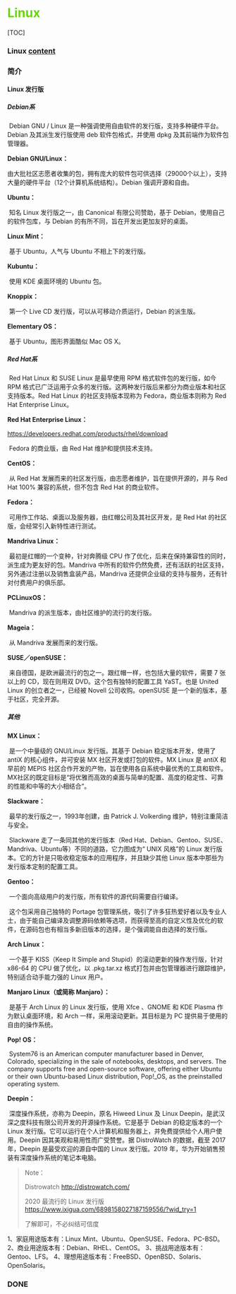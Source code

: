 # <font color=#69D600>Linux</font>

[TOC]

### Linux	[content](00_Linux.md)



### 简介

#### Linux 发行版

##### Debian系

​		Debian GNU / Linux 是一种强调使用自由软件的发行版，支持多种硬件平台。Debian 及其派生发行版使用 deb 软件包格式，并使用 dpkg 及其前端作为软件包管理器。

**Debian GNU/Linux：**

​		由大批社区志愿者收集的包，拥有庞大的软件包可供选择（29000个以上），支持大量的硬件平台（12个计算机系统结构）。Debian 强调开源和自由。

**Ubuntu：**

​		知名 Linux 发行版之一，由 Canonical 有限公司赞助，基于 Debian，使用自己的软件包库，与 Debian 的有所不同，旨在开发出更加友好的桌面。

**Linux Mint：**

​		基于 Ubuntu，人气与 Ubuntu 不相上下的发行版。

**Kubuntu：**

​		使用 KDE 桌面环境的 Ubuntu 包。

**Knoppix：**

​		第一个 Live CD 发行版，可以从可移动介质运行，Debian 的派生版。

**Elementary OS：**

​		基于 Ubuntu，图形界面酷似 Mac OS X。



##### Red Hat系

​		Red Hat Linux 和 SUSE Linux 是最早使用 RPM 格式软件包的发行版，如今 RPM 格式已广泛运用于众多的发行版。这两种发行版后来都分为商业版本和社区支持版本。Red Hat Linux 的社区支持版本现称为 Fedora，商业版本则称为 Red Hat Enterprise Linux。

**Red Hat Enterprise Linux：**

https://developers.redhat.com/products/rhel/download

​		Fedora 的商业版，由 Red Hat 维护和提供技术支持。

**CentOS：**

​		从 Red Hat 发展而来的社区发行版，由志愿者维护，旨在提供开源的，并与 Red Hat 100% 兼容的系统，但不包含 Red Hat 的商业软件。

**Fedora：**

​		可用作工作站、桌面以及服务器，由红帽公司及其社区开发，是 Red Hat 的社区版，会经常引入新特性进行测试。

**Mandriva Linux：**

​		最初是红帽的一个变种，针对奔腾级 CPU 作了优化，后来在保持兼容性的同时，派生成为更友好的包。Mandriva 中所有的软件仍然免费，还有活跃的社区支持，另外通过注册以及销售盒装产品，Mandriva 还提供企业级的支持与服务，还有针对付费用户的俱乐部。

**PCLinuxOS：**

​		Mandriva 的派生版本，由社区维护的流行的发行版。

**Mageia：**

​		从 Mandriva 发展而来的发行版。

**SUSE／openSUSE：**

​		来自德国，是欧洲最流行的包之一。跟红帽一样，也包括大量的软件，需要 7 张以上的 CD，现在则用双 DVD。这个包有独特的配置工具 YaST。也是 United Linux 的创立者之一，已经被 Novell 公司收购。openSUSE 是一个新的版本，基于社区，完全开源。



##### 其他

**MX Linux：**

​		是一个中量级的 GNU/Linux 发行版。其基于 Debian 稳定版本开发，使用了 antiX 的核心组件，并可安装 MX 社区开发或打包的软件。MX Linux 是 antiX 和早前的 MEPIS 社区合作开发的产物，旨在使用各自系统中最优秀的工具和软件。MX社区的既定目标是“将优雅而高效的桌面与简单的配置、高度的稳定性、可靠的性能和中等的大小相结合”。

**Slackware：**

​		最早的发行版之一，1993年创建，由 Patrick J. Volkerding 维护，特别注重简洁与安全。

​		Slackware 走了一条同其他的发行版本（Red Hat、Debian、Gentoo、SUSE、 Mandriva、Ubuntu等）不同的道路，它力图成为“ UNIX 风格”的 Linux 发行版本。它的方针是只吸收稳定版本的应用程序，并且缺少其他 Linux 版本中那些为发行版本定制的配置工具。

**Gentoo：**

​		一个面向高级用户的发行版，所有软件的源代码需要自行编译。

​		这个包采用自己独特的 Portage 包管理系统，吸引了许多狂热爱好者以及专业人士，由于能自己编译及调整源码依赖等选项，而获得至高的自定义性及优化的软件，在源码包也有相当多新旧版本的选择，是个强调能自由选择的发行版。

**Arch Linux：**

​		一个基于 KISS（Keep It Simple and Stupid）的滚动更新的操作发行版，针对 x86-64 的 CPU 做了优化，以 .pkg.tar.xz 格式打包并由包管理器进行跟踪维护，特别适合动手能力强的 Linux 用户。

**Manjaro Linux（或简称 Manjaro）：**

​		是基于 Arch Linux 的 Linux 发行版，使用  Xfce 、GNOME 和 KDE Plasma 作为默认桌面环境，和 Arch 一样，采用滚动更新。其目标是为 PC 提供易于使用的自由的操作系统。

**Pop! OS：**

​		System76 is an American computer manufacturer based in Denver, Colorado, specializing in the sale of notebooks, desktops, and servers. The company supports free and open-source software, offering either Ubuntu or their own Ubuntu-based Linux distribution, Pop!_OS, as the preinstalled operating system.

**Deepin：**

​		深度操作系统，亦称为 Deepin，原名 Hiweed Linux 及 Linux Deepin，是武汉深之度科技有限公司开发的开源操作系统。它是基于 Debian  的稳定版本的一个 Linux 发行版。它可以运行在个人计算机和服务器上，并免费提供给个人用户使用。Deepin 因其美观和易用性而广受赞誉。据 DistroWatch 的数据，截至 2017 年，Deepin 是最受欢迎的源自中国的 Linux 发行版。2019 年，华为开始销售预装有深度操作系统的笔记本电脑。



> Note：
>
> Distrowatch http://distrowatch.com/
>
> 2020 最流行的 Linux 发行版 https://www.ixigua.com/6898158027187159556/?wid_try=1
>
> 了解即可，不必纠结可信度



1、家庭用途版本有：Linux Mint、Ubuntu、OpenSUSE、Fedora、PC-BSD。
2、商业用途版本有：Debian、RHEL、CentOS。
3、挑战用途版本有：Gentoo、LFS。
4、理想用途版本有：FreeBSD、OpenBSD、Solaris、OpenSolaris。





### DONE